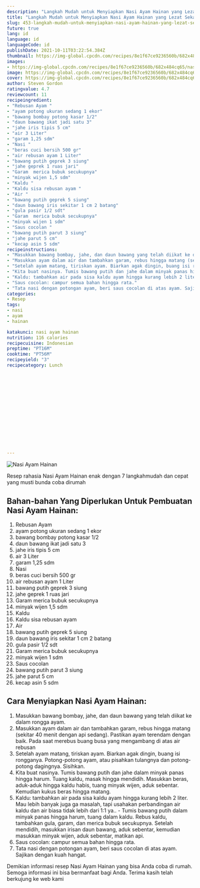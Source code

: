 ```yaml
---
description: "Langkah Mudah untuk Menyiapkan Nasi Ayam Hainan yang Lezat Sekali"
title: "Langkah Mudah untuk Menyiapkan Nasi Ayam Hainan yang Lezat Sekali"
slug: 453-langkah-mudah-untuk-menyiapkan-nasi-ayam-hainan-yang-lezat-sekali
future: true
lang: id
language: id
languageCode: id
publishDate: 2021-10-11T03:22:54.384Z 
thumbnail: https://img-global.cpcdn.com/recipes/8e1f67ce9236560b/682x484cq65/nasi-ayam-hainan-foto-resep-utama.webp
images:
- https://img-global.cpcdn.com/recipes/8e1f67ce9236560b/682x484cq65/nasi-ayam-hainan-foto-resep-utama.webp
image: https://img-global.cpcdn.com/recipes/8e1f67ce9236560b/682x484cq65/nasi-ayam-hainan-foto-resep-utama.webp
cover: https://img-global.cpcdn.com/recipes/8e1f67ce9236560b/682x484cq65/nasi-ayam-hainan-foto-resep-utama.webp
author: Steven Gordon
ratingvalue: 4.7
reviewcount: 11
recipeingredient:
- "Rebusan Ayam "
- "ayam potong ukuran sedang 1 ekor"
- "bawang bombay potong kasar 1/2"
- "daun bawang ikat jadi satu 3"
- "jahe iris tipis 5 cm"
- "air 3 Liter"
- "garam 1,25 sdm"
- "Nasi "
- "beras cuci bersih 500 gr"
- "air rebusan ayam 1 Liter"
- "bawang putih geprek 3 siung"
- "jahe geprek 1 ruas jari"
- "Garam  merica bubuk secukupnya"
- "minyak wijen 1,5 sdm"
- "Kaldu "
- "Kaldu sisa rebusan ayam "
- "Air "
- "bawang putih geprek 5 siung"
- "daun bawang iris sekitar 1 cm 2 batang"
- "gula pasir 1/2 sdt"
- "Garam  merica bubuk secukupnya"
- "minyak wijen 1 sdm"
- "Saus cocolan "
- "bawang putih parut 3 siung"
- "jahe parut 5 cm"
- "kecap asin 5 sdm"
recipeinstructions:
- "Masukkan bawang bombay, jahe, dan daun bawang yang telah diikat ke dalam rongga ayam."
- "Masukkan ayam dalam air dan tambahkan garam, rebus hingga matang (sekitar 40 menit dengan api sedang). Pastikan ayam terendam dengan baik. Pada saat merebus buang busa yang mengambang di atas air rebusan"
- "Setelah ayam matang, tiriskan ayam. Biarkan agak dingin, buang isi rongganya. Potong-potong ayam, atau pisahkan tulangnya dan potong-potong dagingnya. Sisihkan."
- "Kita buat nasinya. Tumis bawang putih dan jahe dalam minyak panas hingga harum. Tuang kaldu, masak hingga mendidih. Masukkan beras, aduk-aduk hingga kaldu habis, tuang minyak wijen, aduk sebentar. Kemudian kukus beras hingga matang."
- "Kaldu: tambahkan air pada sisa kaldu ayam hingga kurang lebih 2 liter. Mau lebih banyak juga ga masalah, tapi usahakan perbandingan air kaldu dan air biasa tidak lebih dari 1:1 ya.. Tumis bawang putih dalam minyak panas hingga harum, tuang dalam kaldu. Rebus kaldu, tambahkan gula, garam, dan merica bubuk secukupnya. Setelah mendidih, masukkan irisan daun bawang, aduk sebentar, kemudian masukkan minyak wijen, aduk sebentar, matikan api."
- "Saus cocolan: campur semua bahan hingga rata."
- "Tata nasi dengan potongan ayam, beri saus cocolan di atas ayam. Sajikan dengan kuah hangat."
categories:
- Resep
tags:
- nasi
- ayam
- hainan

katakunci: nasi ayam hainan 
nutrition: 116 calories
recipecuisine: Indonesian
preptime: "PT16M"
cooktime: "PT56M"
recipeyield: "3"
recipecategory: Lunch


     
    
    
    
    
    
    
    
    
    
    
      
    
---
```



![Nasi Ayam Hainan](https://img-global.cpcdn.com/recipes/8e1f67ce9236560b/682x484cq65/nasi-ayam-hainan-foto-resep-utama.webp)

Resep rahasia Nasi Ayam Hainan  enak dengan 7 langkahmudah dan cepat yang musti bunda coba dirumah

<!--inarticleads1-->

## Bahan-bahan Yang Diperlukan Untuk Pembuatan Nasi Ayam Hainan:

1. Rebusan Ayam 
1. ayam potong ukuran sedang 1 ekor
1. bawang bombay potong kasar 1/2
1. daun bawang ikat jadi satu 3
1. jahe iris tipis 5 cm
1. air 3 Liter
1. garam 1,25 sdm
1. Nasi 
1. beras cuci bersih 500 gr
1. air rebusan ayam 1 Liter
1. bawang putih geprek 3 siung
1. jahe geprek 1 ruas jari
1. Garam  merica bubuk secukupnya
1. minyak wijen 1,5 sdm
1. Kaldu 
1. Kaldu sisa rebusan ayam 
1. Air 
1. bawang putih geprek 5 siung
1. daun bawang iris sekitar 1 cm 2 batang
1. gula pasir 1/2 sdt
1. Garam  merica bubuk secukupnya
1. minyak wijen 1 sdm
1. Saus cocolan 
1. bawang putih parut 3 siung
1. jahe parut 5 cm
1. kecap asin 5 sdm



<!--inarticleads2-->

## Cara Menyiapkan Nasi Ayam Hainan:

1. Masukkan bawang bombay, jahe, dan daun bawang yang telah diikat ke dalam rongga ayam.
1. Masukkan ayam dalam air dan tambahkan garam, rebus hingga matang (sekitar 40 menit dengan api sedang). Pastikan ayam terendam dengan baik. Pada saat merebus buang busa yang mengambang di atas air rebusan
1. Setelah ayam matang, tiriskan ayam. Biarkan agak dingin, buang isi rongganya. Potong-potong ayam, atau pisahkan tulangnya dan potong-potong dagingnya. Sisihkan.
1. Kita buat nasinya. Tumis bawang putih dan jahe dalam minyak panas hingga harum. Tuang kaldu, masak hingga mendidih. Masukkan beras, aduk-aduk hingga kaldu habis, tuang minyak wijen, aduk sebentar. Kemudian kukus beras hingga matang.
1. Kaldu: tambahkan air pada sisa kaldu ayam hingga kurang lebih 2 liter. Mau lebih banyak juga ga masalah, tapi usahakan perbandingan air kaldu dan air biasa tidak lebih dari 1:1 ya.. - Tumis bawang putih dalam minyak panas hingga harum, tuang dalam kaldu. Rebus kaldu, tambahkan gula, garam, dan merica bubuk secukupnya. Setelah mendidih, masukkan irisan daun bawang, aduk sebentar, kemudian masukkan minyak wijen, aduk sebentar, matikan api.
1. Saus cocolan: campur semua bahan hingga rata.
1. Tata nasi dengan potongan ayam, beri saus cocolan di atas ayam. Sajikan dengan kuah hangat.




Demikian informasi  resep Nasi Ayam Hainan   yang bisa Anda coba di rumah. Semoga informasi ini bisa bermanfaat bagi Anda. Terima kasih telah berkujung ke web kami

